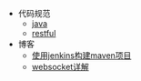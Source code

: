 - 代码规范
    - [java](style/java)
    - [restful](style/restful)
- 博客
    - [使用jenkins构建maven项目](style/blog/20200906)
    - [websocket详解](style/blog/20200923)